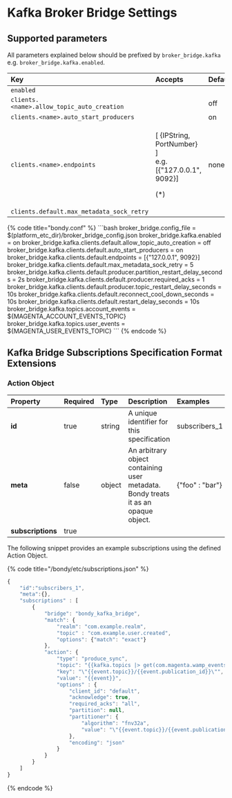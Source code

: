 # Kafka Broker Bridge Settings

## Supported parameters

All parameters explained below should be prefixed by `broker_bridge.kafka` e.g. `broker_bridge.kafka.enabled`.

<table>
  <thead>
    <tr>
      <th style="text-align:left">Key</th>
      <th style="text-align:left">Accepts</th>
      <th style="text-align:left">Default</th>
    </tr>
  </thead>
  <tbody>
    <tr>
      <td style="text-align:left"><code>enabled</code>
      </td>
      <td style="text-align:left"></td>
      <td style="text-align:left"></td>
    </tr>
    <tr>
      <td style="text-align:left"><code>clients.&lt;name&gt;.allow_topic_auto_creation</code>
      </td>
      <td style="text-align:left"></td>
      <td style="text-align:left">off</td>
    </tr>
    <tr>
      <td style="text-align:left"><code>clients.&lt;name&gt;.auto_start_producers</code>
      </td>
      <td style="text-align:left"></td>
      <td style="text-align:left">on</td>
    </tr>
    <tr>
      <td style="text-align:left"><code>clients.&lt;name&gt;.endpoints</code>
      </td>
      <td style="text-align:left">
        <p>[ {IPString, PortNumber} ]
          <br />e.g.[{&quot;127.0.0.1&quot;, 9092}]</p>
        <p>(*)</p>
      </td>
      <td style="text-align:left">none</td>
    </tr>
    <tr>
      <td style="text-align:left"><code>clients.default.max_metadata_sock_retry</code>
      </td>
      <td style="text-align:left"></td>
      <td style="text-align:left"></td>
    </tr>
  </tbody>
</table>{% code title="bondy.conf" %}
```bash
broker_bridge.config_file = $(platform_etc_dir)/broker_bridge_config.json
broker_bridge.kafka.enabled = on
broker_bridge.kafka.clients.default.allow_topic_auto_creation = off
broker_bridge.kafka.clients.default.auto_start_producers = on
broker_bridge.kafka.clients.default.endpoints = [{"127.0.0.1", 9092}]
broker_bridge.kafka.clients.default.max_metadata_sock_retry = 5
broker_bridge.kafka.clients.default.producer.partition_restart_delay_seconds = 2s
broker_bridge.kafka.clients.default.producer.required_acks = 1
broker_bridge.kafka.clients.default.producer.topic_restart_delay_seconds = 10s
broker_bridge.kafka.clients.default.reconnect_cool_down_seconds = 10s
broker_bridge.kafka.clients.default.restart_delay_seconds = 10s
broker_bridge.kafka.topics.account_events = ${MAGENTA_ACCOUNT_EVENTS_TOPIC}
broker_bridge.kafka.topics.user_events = ${MAGENTA_USER_EVENTS_TOPIC}
```
{% endcode %}

## Kafka Bridge Subscriptions Specification Format Extensions

### Action Object

| Property | Required | Type | Description | Examples |
| :--- | :--- | :--- | :--- | :--- |
| **id** | true | string | A unique identifier for this specification | subscribers\_1 |
| **meta** | false | object | An arbitrary object containing user metadata. Bondy treats it as an opaque object. | {"foo" : "bar"} |
| **subscriptions** | true |  |  |  |

The following snippet provides an example subscriptions using the defined Action Object.

{% code title="/bondy/etc/subscriptions.json" %}
```javascript
{
    "id":"subscribers_1",
    "meta":{},
    "subscriptions" : [
        {
            "bridge": "bondy_kafka_bridge",
            "match": {
                "realm": "com.example.realm",
                "topic" : "com.example.user.created",
                "options": {"match": "exact"}
            },
            "action": {
                "type": "produce_sync",
                "topic": "{{kafka.topics |> get(com.magenta.wamp_events)}}",
                "key": "\"{{event.topic}}/{{event.publication_id}}\"",
                "value": "{{event}}",
                "options" : {
                    "client_id": "default",
                    "acknowledge": true,
                    "required_acks": "all",
                    "partition": null,
                    "partitioner": {
                        "algorithm": "fnv32a",
                        "value": "\"{{event.topic}}/{{event.publication_id}}\""
                    },
                    "encoding": "json"
                }
            }
        }
    ]
}

```
{% endcode %}

